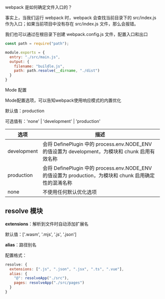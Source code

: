 webpack 是如何确定文件入口的？

事实上，当我们运行 webpack 时，webpack 会查找当前目录下的 src/index.js 作为入口；如果当前项目中没有存在 src/index.js 文件，那么会报错。

我们也可以通过在根目录下创建 webpack.config.js 文件，配置入口和出口

```JavaScript
const path = require("path");

module.exports = {
  entry: "./src/main.js",
  output: {
    filename: "buildle.js",
    path: path.resolve(__dirname, "./dist")
  }
}
```

Mode 配置

Mode配置选项，可以告知webpack使用响应模式的内置优化

默认值：production

可选值有：'none' | 'development' | 'production'

| 选项   | 描述   |
|--------|--------|
| development | 会将 DefinePlugin 中的 process.env.NODE_ENV 的值设置为 development，为模块和 chunk 启用有效名称 |
| production | 会将 DefinePlugin 中的 process.env.NODE_ENV 的值设置为 production，为模块和 chunk 启用确定性的混淆名称 |
| none | 不使用任何默认优化选项 |


## resolve 模块

**extensions**：解析到文件时自动添加扩展名

默认值：['.wasm', '.mjs', '.js', '.json']

**alias**：路径别名

配置格式：

```JavaScript
resolve: {
  extensions: [".js", ".json", ".jsx", ".ts", ".vue"],
  alias: {
    "@": resolveApp("./src"),
    pages: resolveApp("./src/pages")
  }
}
```